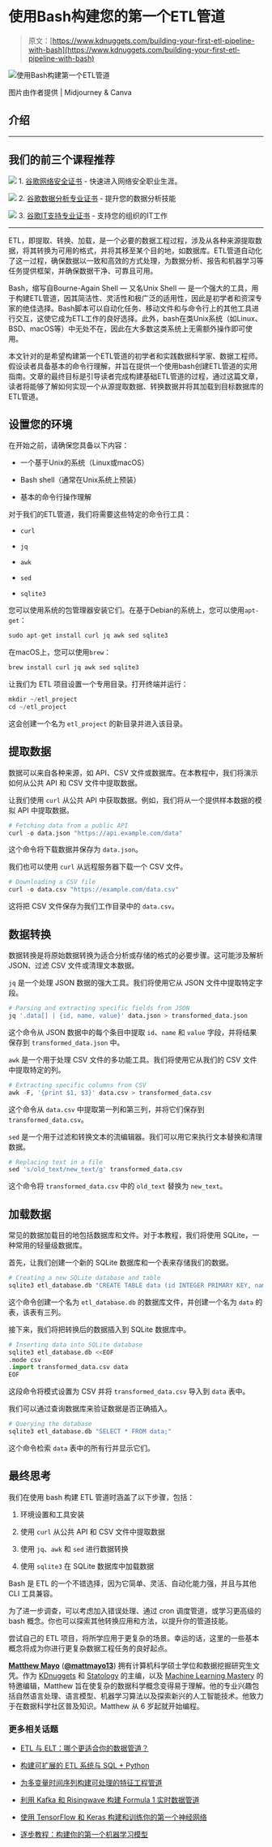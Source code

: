 # 使用Bash构建您的第一个ETL管道

> 原文：[https://www.kdnuggets.com/building-your-first-etl-pipeline-with-bash](https://www.kdnuggets.com/building-your-first-etl-pipeline-with-bash)

![使用Bash构建第一个ETL管道](../Images/25385ed4de8b6638a1ca5f30f762b1f7.png)

图片由作者提供 | Midjourney & Canva

## 介绍

* * *

## 我们的前三个课程推荐

![](../Images/0244c01ba9267c002ef39d4907e0b8fb.png) 1\. [谷歌网络安全证书](https://www.kdnuggets.com/google-cybersecurity) - 快速进入网络安全职业生涯。

![](../Images/e225c49c3c91745821c8c0368bf04711.png) 2\. [谷歌数据分析专业证书](https://www.kdnuggets.com/google-data-analytics) - 提升您的数据分析技能

![](../Images/0244c01ba9267c002ef39d4907e0b8fb.png) 3\. [谷歌IT支持专业证书](https://www.kdnuggets.com/google-itsupport) - 支持您的组织的IT工作

* * *

ETL，即提取、转换、加载，是一个必要的数据工程过程，涉及从各种来源提取数据，将其转换为可用的格式，并将其移至某个目的地，如数据库。ETL管道自动化了这一过程，确保数据以一致和高效的方式处理，为数据分析、报告和机器学习等任务提供框架，并确保数据干净、可靠且可用。

Bash，缩写自Bourne-Again Shell — 又名Unix Shell — 是一个强大的工具，用于构建ETL管道，因其简洁性、灵活性和极广泛的适用性，因此是初学者和资深专家的绝佳选择。Bash脚本可以自动化任务、移动文件和与命令行上的其他工具进行交互，这使它成为ETL工作的良好选择。此外，bash在类Unix系统（如Linux、BSD、macOS等）中无处不在，因此在大多数这类系统上无需额外操作即可使用。

本文针对的是希望构建第一个ETL管道的初学者和实践数据科学家、数据工程师。假设读者具备基本的命令行理解，并旨在提供一个使用bash创建ETL管道的实用指南。文章的最终目标是引导读者完成构建基础ETL管道的过程，通过这篇文章，读者将能够了解如何实现一个从源提取数据、转换数据并将其加载到目标数据库的ETL管道。

## 设置您的环境

在开始之前，请确保您具备以下内容：

+   一个基于Unix的系统（Linux或macOS）

+   Bash shell（通常在Unix系统上预装）

+   基本的命令行操作理解

对于我们的ETL管道，我们将需要这些特定的命令行工具：

+   `curl`

+   `jq`

+   `awk`

+   `sed`

+   `sqlite3`

您可以使用系统的包管理器安装它们。在基于Debian的系统上，您可以使用`apt-get`：

```py
sudo apt-get install curl jq awk sed sqlite3
```

在macOS上，您可以使用`brew`：

```py
brew install curl jq awk sed sqlite3 
```

让我们为 ETL 项目设置一个专用目录。打开终端并运行：

```py
mkdir ~/etl_project
cd ~/etl_project 
```

这会创建一个名为 `etl_project` 的新目录并进入该目录。

## 提取数据

数据可以来自各种来源，如 API、CSV 文件或数据库。在本教程中，我们将演示如何从公共 API 和 CSV 文件中提取数据。

让我们使用 `curl` 从公共 API 中获取数据。例如，我们将从一个提供样本数据的模拟 API 中提取数据。

```py
# Fetching data from a public API
curl -o data.json "https://api.example.com/data"
```

这个命令将下载数据并保存为 `data.json`。

我们也可以使用 `curl` 从远程服务器下载一个 CSV 文件。

```py
# Downloading a CSV file
curl -o data.csv "https://example.com/data.csv"
```

这将把 CSV 文件保存为我们工作目录中的 `data.csv`。

## 数据转换

数据转换是将原始数据转换为适合分析或存储的格式的必要步骤。这可能涉及解析 JSON、过滤 CSV 文件或清理文本数据。

`jq` 是一个处理 JSON 数据的强大工具。我们将使用它从 JSON 文件中提取特定字段。

```py
# Parsing and extracting specific fields from JSON
jq '.data[] | {id, name, value}' data.json > transformed_data.json
```

这个命令从 JSON 数据中的每个条目中提取 `id`、`name` 和 `value` 字段，并将结果保存到 `transformed_data.json` 中。

`awk` 是一个用于处理 CSV 文件的多功能工具。我们将使用它从我们的 CSV 文件中提取特定的列。

```py
# Extracting specific columns from CSV
awk -F, '{print $1, $3}' data.csv > transformed_data.csv
```

这个命令从 `data.csv` 中提取第一列和第三列，并将它们保存到 `transformed_data.csv`。

`sed` 是一个用于过滤和转换文本的流编辑器。我们可以用它来执行文本替换和清理数据。

```py
# Replacing text in a file
sed 's/old_text/new_text/g' transformed_data.csv
```

这个命令将 `transformed_data.csv` 中的 `old_text` 替换为 `new_text`。

## 加载数据

常见的数据加载目的地包括数据库和文件。对于本教程，我们将使用 SQLite，一种常用的轻量级数据库。

首先，让我们创建一个新的 SQLite 数据库和一个表来存储我们的数据。

```py
# Creating a new SQLite database and table
sqlite3 etl_database.db "CREATE TABLE data (id INTEGER PRIMARY KEY, name TEXT, value REAL);"
```

这个命令创建一个名为 `etl_database.db` 的数据库文件，并创建一个名为 `data` 的表，该表有三列。

接下来，我们将把转换后的数据插入到 SQLite 数据库中。

```py
# Inserting data into SQLite database
sqlite3 etl_database.db <<EOF
.mode csv
.import transformed_data.csv data
EOF
```

这段命令将模式设置为 CSV 并将 `transformed_data.csv` 导入到 `data` 表中。

我们可以通过查询数据库来验证数据是否正确插入。

```py
# Querying the database
sqlite3 etl_database.db "SELECT * FROM data;"
```

这个命令检索 `data` 表中的所有行并显示它们。

## 最终思考

我们在使用 bash 构建 ETL 管道时涵盖了以下步骤，包括：

1.  环境设置和工具安装

1.  使用 `curl` 从公共 API 和 CSV 文件中提取数据

1.  使用 `jq`、`awk` 和 `sed` 进行数据转换

1.  使用 `sqlite3` 在 SQLite 数据库中加载数据

Bash 是 ETL 的一个不错选择，因为它简单、灵活、自动化能力强，并且与其他 CLI 工具兼容。

为了进一步调查，可以考虑加入错误处理、通过 cron 调度管道，或学习更高级的 bash 概念。你也可以探索其他转换应用和方法，以提升你的管道技能。

尝试自己的 ETL 项目，将所学应用于更复杂的场景。幸运的话，这里的一些基本概念将成为你进行更复杂数据工程任务的良好起点。

[](https://www.linkedin.com/in/mattmayo13/)****[Matthew Mayo](https://www.kdnuggets.com/wp-content/uploads/./profile-pic.jpg)**** ([**@mattmayo13**](https://twitter.com/mattmayo13)) 拥有计算机科学硕士学位和数据挖掘研究生文凭。作为 [KDnuggets](https://www.kdnuggets.com/) 和 [Statology](https://www.statology.org/) 的主编，以及 [Machine Learning Mastery](https://machinelearningmastery.com/) 的特邀编辑，Matthew 旨在使复杂的数据科学概念变得易于理解。他的专业兴趣包括自然语言处理、语言模型、机器学习算法以及探索新兴的人工智能技术。他致力于在数据科学社区普及知识。Matthew 从 6 岁起就开始编程。

### 更多相关话题

+   [ETL 与 ELT：哪个更适合你的数据管道？](https://www.kdnuggets.com/2023/03/etl-elt-one-right-data-pipeline.html)

+   [构建可扩展的 ETL 系统与 SQL + Python](https://www.kdnuggets.com/2022/04/building-scalable-etl-sql-python.html)

+   [为多变量时间序列构建可处理的特征工程管道](https://www.kdnuggets.com/2022/03/building-tractable-feature-engineering-pipeline-multivariate-time-series.html)

+   [利用 Kafka 和 Risingwave 构建 Formula 1 实时数据管道](https://www.kdnuggets.com/building-a-formula-1-streaming-data-pipeline-with-kafka-and-risingwave)

+   [使用 TensorFlow 和 Keras 构建和训练你的第一个神经网络](https://www.kdnuggets.com/2023/05/building-training-first-neural-network-tensorflow-keras.html)

+   [逐步教程：构建你的第一个机器学习模型](https://www.kdnuggets.com/step-by-step-tutorial-to-building-your-first-machine-learning-model)
